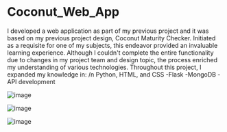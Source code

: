# Coconut_Web_App

I developed a web application as part of my previous project and it was based on my previous project design, Coconut Maturity Checker. Initiated as a requisite for one of my subjects, this endeavor provided an invaluable learning experience. Although I couldn't complete the entire functionality due to changes in my project team and design topic, the process enriched my understanding of various technologies. Throughout this project, I expanded my knowledge in:
	/n Python, HTML, and CSS
	-Flask
	-MongoDB
	-API development


![image](https://github.com/AGEugenio/Coconut_Web_App/assets/113889259/567dc561-e0a1-420e-997d-7f7249a27ce0)

![image](https://github.com/AGEugenio/Coconut_Web_App/assets/113889259/2828f1a7-992d-44d0-a905-10eed929b2e7)

![image](https://github.com/AGEugenio/Coconut_Web_App/assets/113889259/2253589b-5b17-4478-abc5-a578dc415202)


